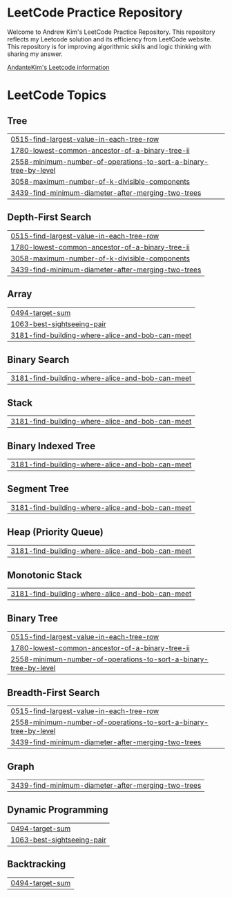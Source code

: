 # LeetCode Practice Repository

Welcome to Andrew Kim's LeetCode Practice Repository. This repository reflects my Leetcode solution and its efficiency from LeetCode website. This repository is for improving algorithmic skills and logic thinking with sharing my answer.

[AndanteKim's Leetcode information](https://leetcode.com/ksb0724/)

<!---LeetCode Topics Start-->
# LeetCode Topics
## Tree
|  |
| ------- |
| [0515-find-largest-value-in-each-tree-row](https://github.com/AndanteKim/LeetCode_Practice/tree/master/0515-find-largest-value-in-each-tree-row) |
| [1780-lowest-common-ancestor-of-a-binary-tree-ii](https://github.com/AndanteKim/LeetCode_Practice/tree/master/1780-lowest-common-ancestor-of-a-binary-tree-ii) |
| [2558-minimum-number-of-operations-to-sort-a-binary-tree-by-level](https://github.com/AndanteKim/LeetCode_Practice/tree/master/2558-minimum-number-of-operations-to-sort-a-binary-tree-by-level) |
| [3058-maximum-number-of-k-divisible-components](https://github.com/AndanteKim/LeetCode_Practice/tree/master/3058-maximum-number-of-k-divisible-components) |
| [3439-find-minimum-diameter-after-merging-two-trees](https://github.com/AndanteKim/LeetCode_Practice/tree/master/3439-find-minimum-diameter-after-merging-two-trees) |
## Depth-First Search
|  |
| ------- |
| [0515-find-largest-value-in-each-tree-row](https://github.com/AndanteKim/LeetCode_Practice/tree/master/0515-find-largest-value-in-each-tree-row) |
| [1780-lowest-common-ancestor-of-a-binary-tree-ii](https://github.com/AndanteKim/LeetCode_Practice/tree/master/1780-lowest-common-ancestor-of-a-binary-tree-ii) |
| [3058-maximum-number-of-k-divisible-components](https://github.com/AndanteKim/LeetCode_Practice/tree/master/3058-maximum-number-of-k-divisible-components) |
| [3439-find-minimum-diameter-after-merging-two-trees](https://github.com/AndanteKim/LeetCode_Practice/tree/master/3439-find-minimum-diameter-after-merging-two-trees) |
## Array
|  |
| ------- |
| [0494-target-sum](https://github.com/AndanteKim/LeetCode_Practice/tree/master/0494-target-sum) |
| [1063-best-sightseeing-pair](https://github.com/AndanteKim/LeetCode_Practice/tree/master/1063-best-sightseeing-pair) |
| [3181-find-building-where-alice-and-bob-can-meet](https://github.com/AndanteKim/LeetCode_Practice/tree/master/3181-find-building-where-alice-and-bob-can-meet) |
## Binary Search
|  |
| ------- |
| [3181-find-building-where-alice-and-bob-can-meet](https://github.com/AndanteKim/LeetCode_Practice/tree/master/3181-find-building-where-alice-and-bob-can-meet) |
## Stack
|  |
| ------- |
| [3181-find-building-where-alice-and-bob-can-meet](https://github.com/AndanteKim/LeetCode_Practice/tree/master/3181-find-building-where-alice-and-bob-can-meet) |
## Binary Indexed Tree
|  |
| ------- |
| [3181-find-building-where-alice-and-bob-can-meet](https://github.com/AndanteKim/LeetCode_Practice/tree/master/3181-find-building-where-alice-and-bob-can-meet) |
## Segment Tree
|  |
| ------- |
| [3181-find-building-where-alice-and-bob-can-meet](https://github.com/AndanteKim/LeetCode_Practice/tree/master/3181-find-building-where-alice-and-bob-can-meet) |
## Heap (Priority Queue)
|  |
| ------- |
| [3181-find-building-where-alice-and-bob-can-meet](https://github.com/AndanteKim/LeetCode_Practice/tree/master/3181-find-building-where-alice-and-bob-can-meet) |
## Monotonic Stack
|  |
| ------- |
| [3181-find-building-where-alice-and-bob-can-meet](https://github.com/AndanteKim/LeetCode_Practice/tree/master/3181-find-building-where-alice-and-bob-can-meet) |
## Binary Tree
|  |
| ------- |
| [0515-find-largest-value-in-each-tree-row](https://github.com/AndanteKim/LeetCode_Practice/tree/master/0515-find-largest-value-in-each-tree-row) |
| [1780-lowest-common-ancestor-of-a-binary-tree-ii](https://github.com/AndanteKim/LeetCode_Practice/tree/master/1780-lowest-common-ancestor-of-a-binary-tree-ii) |
| [2558-minimum-number-of-operations-to-sort-a-binary-tree-by-level](https://github.com/AndanteKim/LeetCode_Practice/tree/master/2558-minimum-number-of-operations-to-sort-a-binary-tree-by-level) |
## Breadth-First Search
|  |
| ------- |
| [0515-find-largest-value-in-each-tree-row](https://github.com/AndanteKim/LeetCode_Practice/tree/master/0515-find-largest-value-in-each-tree-row) |
| [2558-minimum-number-of-operations-to-sort-a-binary-tree-by-level](https://github.com/AndanteKim/LeetCode_Practice/tree/master/2558-minimum-number-of-operations-to-sort-a-binary-tree-by-level) |
| [3439-find-minimum-diameter-after-merging-two-trees](https://github.com/AndanteKim/LeetCode_Practice/tree/master/3439-find-minimum-diameter-after-merging-two-trees) |
## Graph
|  |
| ------- |
| [3439-find-minimum-diameter-after-merging-two-trees](https://github.com/AndanteKim/LeetCode_Practice/tree/master/3439-find-minimum-diameter-after-merging-two-trees) |
## Dynamic Programming
|  |
| ------- |
| [0494-target-sum](https://github.com/AndanteKim/LeetCode_Practice/tree/master/0494-target-sum) |
| [1063-best-sightseeing-pair](https://github.com/AndanteKim/LeetCode_Practice/tree/master/1063-best-sightseeing-pair) |
## Backtracking
|  |
| ------- |
| [0494-target-sum](https://github.com/AndanteKim/LeetCode_Practice/tree/master/0494-target-sum) |
<!---LeetCode Topics End-->